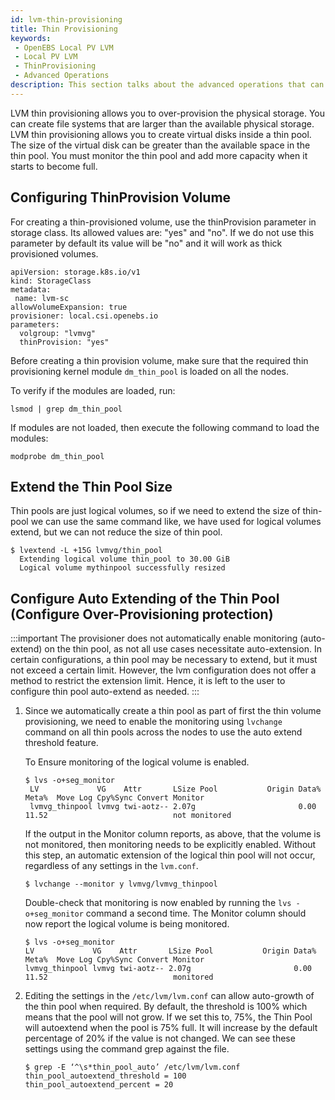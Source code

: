 ```yaml
---
id: lvm-thin-provisioning
title: Thin Provisioning
keywords:
 - OpenEBS Local PV LVM
 - Local PV LVM
 - ThinProvisioning
 - Advanced Operations
description: This section talks about the advanced operations that can be performed in the OpenEBS Local Persistent Volumes (PV) backed by the LVM Storage. 
---
```



LVM thin provisioning allows you to over-provision the physical storage. You can create file systems that are larger than the available physical storage. LVM thin provisioning allows you to create virtual disks inside a thin pool. The size of the virtual disk can be greater than the available space in the thin pool. You must monitor the thin pool and add more capacity when it starts to become full.

## Configuring ThinProvision Volume

For creating a thin-provisioned volume, use the thinProvision parameter in storage class. Its allowed values are: "yes" and "no". If we do not use this parameter by default its value will be "no" and it will work as thick provisioned volumes.

```
apiVersion: storage.k8s.io/v1
kind: StorageClass
metadata:
 name: lvm-sc
allowVolumeExpansion: true
provisioner: local.csi.openebs.io
parameters:
  volgroup: "lvmvg"
  thinProvision: "yes"
```

Before creating a thin provision volume, make sure that the required thin provisioning kernel module `dm_thin_pool` is loaded on all the nodes.

To verify if the modules are loaded, run:
```
lsmod | grep dm_thin_pool
```

If modules are not loaded, then execute the following command to load the modules:
```
modprobe dm_thin_pool
```

## Extend the Thin Pool Size

Thin pools are just logical volumes, so if we need to extend the size of thin-pool
we can use the same command like, we have used for logical volumes extend, but we 
can not reduce the size of thin pool.

```
$ lvextend -L +15G lvmvg/thin_pool
  Extending logical volume thin_pool to 30.00 GiB
  Logical volume mythinpool successfully resized
```

## Configure Auto Extending of the Thin Pool (Configure Over-Provisioning protection)

:::important
The provisioner does not automatically enable monitoring (auto-extend) on the thin pool, as not all use cases necessitate auto-extension. In certain configurations, a thin pool may be necessary to extend, but it must not exceed a certain limit. However, the lvm configuration does not offer a method to restrict the extension limit.
Hence, it is left to the user to configure thin pool auto-extend as needed.
:::

1. Since we automatically create a thin pool as part of first the thin volume provisioning,
we need to enable the monitoring using `lvchange` command on all thin pools
across the nodes to use the auto extend threshold feature.

   To Ensure monitoring of the logical volume is enabled.

   ```
   $ lvs -o+seg_monitor
    LV             VG    Attr       LSize Pool           Origin Data%  Meta%  Move Log Cpy%Sync Convert Monitor
    lvmvg_thinpool lvmvg twi-aotz-- 2.07g                       0.00   11.52                            not monitored
   ```


   If the output in the Monitor column reports, as above, that the volume is not monitored,
   then monitoring needs to be explicitly enabled. Without this step, an automatic extension of
   the logical thin pool will not occur, regardless of any settings in the `lvm.conf`.

   ```
   $ lvchange --monitor y lvmvg/lvmvg_thinpool
   ```

     Double-check that monitoring is now enabled by running the `lvs -o+seg_monitor` command a second time.
     The Monitor column should now report the logical volume is being monitored.

   ```
   $ lvs -o+seg_monitor
   LV             VG    Attr       LSize Pool           Origin Data%  Meta%  Move Log Cpy%Sync Convert Monitor
   lvmvg_thinpool lvmvg twi-aotz-- 2.07g                       0.00   11.52                            monitored
   ```

2. Editing the settings in the `/etc/lvm/lvm.conf` can allow auto-growth of the thin 
pool when required. By default, the threshold is 100% which means that the pool
will not grow. If we set this to, 75%, the Thin Pool will autoextend when the 
pool is 75% full. It will increase by the default percentage of 20% if the value
is not changed. We can see these settings using the command grep against the file.

   ```
   $ grep -E ‘^\s*thin_pool_auto’ /etc/lvm/lvm.conf 
   thin_pool_autoextend_threshold = 100
   thin_pool_autoextend_percent = 20
   ```